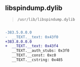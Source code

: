 ## libspindump.dylib

> `/usr/lib/libspindump.dylib`

```diff

-383.5.0.0.0
-  __TEXT.__text: 0x43f0
+383.8.0.0.0
+  __TEXT.__text: 0x43f4
   __TEXT.__auth_stubs: 0x3f0
   __TEXT.__const: 0xc0
   __TEXT.__cstring: 0x485

```
